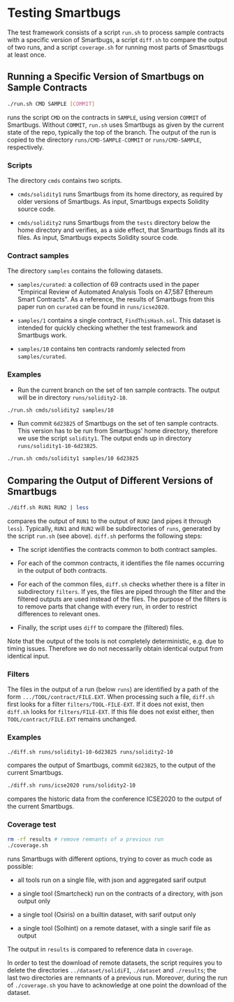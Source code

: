 # Testing Smartbugs

The test framework consists of a script `run.sh` to process sample contracts
with a specific version of Smartbugs, a script `diff.sh` to compare the output
of two runs, and a script `coverage.sh` for running most parts of Smasrtbugs at
least once.

## Running a Specific Version of Smartbugs on Sample Contracts

```bash
./run.sh CMD SAMPLE [COMMIT]
```
runs the script `CMD` on the contracts in `SAMPLE`, using version `COMMIT` of Smartbugs.
Without `COMMIT`, `run.sh` uses Smartbugs as given by the current state of the repo, typically the top of the branch.
The output of the run is copied to the directory `runs/CMD-SAMPLE-COMMIT` or `runs/CMD-SAMPLE`, respectively.

### Scripts

The directory `cmds` contains two scripts.

- `cmds/solidity1` runs Smartbugs from its home directory, as required by older versions of Smartbugs. As input, Smartbugs expects Solidity source code.

- `cmds/solidity2` runs Smartbugs from the `tests` directory below the home directory and verifies, as a side effect, that Smartbugs finds all its files.
  As input, Smartbugs expects Solidity source code.

### Contract samples

The directory `samples` contains the following datasets.

- `samples/curated`: a collection of 69 contracts used in the paper "Empirical Review of Automated Analysis Tools on 47,587 Ethereum Smart Contracts".
  As a reference, the results of Smartbugs from this paper run on `curated` can be found in `runs/icse2020`.

- `samples/1` contains a single contract, `FindThisHash.sol`. This dataset is intended for quickly checking whether the test framework and Smartbugs work.

- `samples/10` contains ten contracts randomly selected from `samples/curated`.

### Examples

- Run the current branch on the set of ten sample contracts. The output will be in directory `runs/solidity2-10`.
```bash
./run.sh cmds/solidity2 samples/10
```

- Run commit `6d23825` of Smartbugs on the set of ten sample contracts. This version has to be run from Smartbugs' home directory, therefore we use
  the script `solidity1`. The output ends up in directory `runs/solidity1-10-6d23825`.
```bash
./run.sh cmds/solidity1 samples/10 6d23825
```

## Comparing the Output of Different Versions of Smartbugs

```bash
./diff.sh RUN1 RUN2 | less
```
compares the output of `RUN1` to the output of `RUN2` (and pipes it through `less`). Typically, `RUN1` and `RUN2` will be subdirectories of `runs`, generated by the script `run.sh` (see above). `diff.sh` performs the following steps:

- The script identifies the contracts common to both contract samples.

- For each of the common contracts, it identifies the file names occurring in the output of both contracts.

- For each of the common files, `diff.sh` checks whether there is a filter in subdirectory `filters`.
  If yes, the files are piped through the filter and the filtered outputs are used instead of the files.
  The purpose of the filters is to remove parts that change with every run, in order to restrict differences to relevant ones.

- Finally, the script uses `diff` to compare the (filtered) files.

Note that the output of the tools is not completely deterministic, e.g. due to timing issues.
Therefore we do not necessarily obtain identical output from identical input.

### Filters

The files in the output of a run (below `runs`) are identified by a path of the form `.../TOOL/contract/FILE.EXT`.
When processing such a file, `diff.sh` first looks for a filter `filters/TOOL-FILE-EXT`.
If it does not exist, then `diff.sh` looks for `filters/FILE-EXT`.
If this file does not exist either, then `TOOL/contract/FILE.EXT` remains unchanged.

### Examples

```bash
./diff.sh runs/solidity1-10-6d23825 runs/solidity2-10
```
compares the output of Smartbugs, commit `6d23825`, to the output of the current Smartbugs.

```bash
./diff.sh runs/icse2020 runs/solidity2-10
```
compares the historic data from the conference ICSE2020 to the output of the current Smartbugs.

### Coverage test

```bash
rm -rf results # remove remnants of a previous run
./coverage.sh
```
runs Smartbugs with different options, trying to cover as much code as possible:

- all tools run on a single file, with json and aggregated sarif output

- a single tool (Smartcheck) run on the contracts of a directory, with json output only

- a single tool (Osiris) on a builtin dataset, with sarif output only

- a single tool (Solhint) on a remote dataset, with a single sarif file as output

The output in `results` is compared to reference data in `coverage`.

In order to test the download of remote datasets, the script requires you to delete the directories `../dataset/solidiFI`, `./dataset` and `./results`; the last two directories are remnants of a previous run.
Moreover, during the run of `./coverage.sh` you have to acknowledge at one point the download of the dataset.

